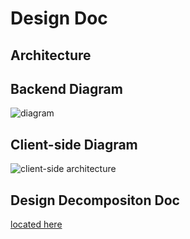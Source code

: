 # <a name="architecture"></a>Design Doc


## <a name="architecture"></a>Architecture
## Backend Diagram
![diagram](https://image.ibb.co/i4eidw/w4g_backend_architecture.png "architecture")

## Client-side Diagram
![client-side architecture](https://image.ibb.co/cCCDyw/client_architecture.png)

<!-- TODO: move this to a read-only  -->
## Design Decompositon Doc
[located here](https://docs.google.com/document/d/1nS-_suylWNtN6hn2fk__xUqkAIXrGRiKpwBtYwQJsH0/edit?usp=sharing)
